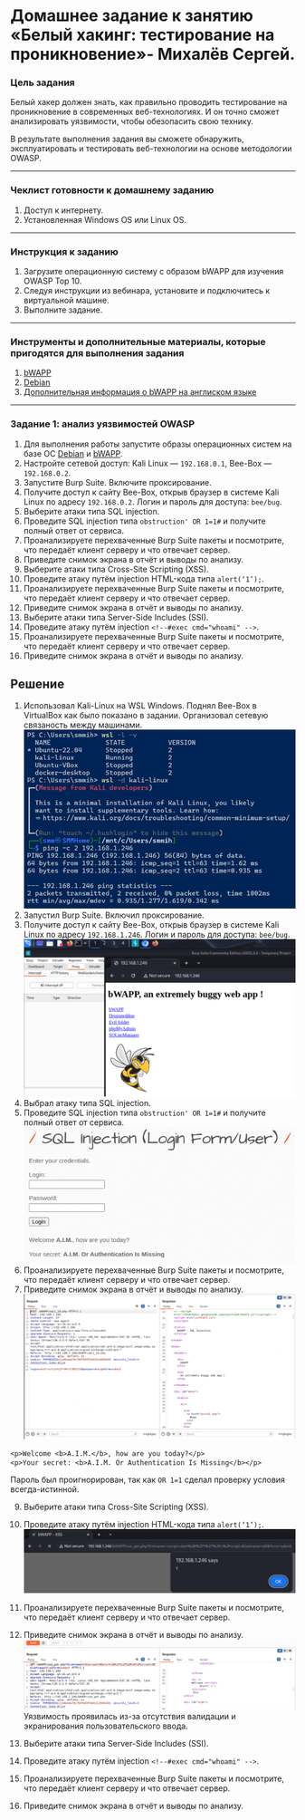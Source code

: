 # Домашнее задание к занятию «Белый хакинг: тестирование на проникновение»- Михалёв Сергей.

### Цель задания

Белый хакер должен знать, как правильно проводить тестирование на проникновение в современных веб-технологиях. И он точно сможет анализировать уязвимости, чтобы обезопасить свою технику.

В результате выполнения задания вы сможете обнаружить, эксплуатировать и тестировать веб-технологии на основе методологии OWASP.

------

### Чеклист готовности к домашнему заданию

1. Доступ к интернету.
2. Установленная Windows OS или Linux OS.

------

### Инструкция к заданию

1. Загрузите операционную систему с образом bWAPP для изучения OWASP Top 10.
2. Следуя инструкции из вебинара, установите и подключитесь к виртуальной машине.
3. Выполните задание.

------

### Инструменты и дополнительные материалы, которые пригодятся для выполнения задания

1. [bWAPP](http://www.itsecgames.com/download.htm)
2. [Debian](https://www.kali.org/get-kali/#kali-virtual-machines)
3. [Дополнительная информация о bWAPP на англиском языке](http://itsecgames.blogspot.com)

------

### Задание 1: анализ уязвимостей OWASP

1. Для выполнения работы запустите образы операционных систем на базе ОС [Debian](https://www.kali.org/get-kali/#kali-virtual-machines) и [bWAPP](http://www.itsecgames.com/download.htm).
2. Настройте сетевой доступ: Kali Linux — `192.168.0.1`, Bee-Box — `192.168.0.2`.
3. Запустите Burp Suite. Включите проксирование.
4. Получите доступ к сайту Bee-Box, открыв браузер в системе Kali Linux по адресу `192.168.0.2`. Логин и пароль для доступа: `bee/bug`. 
5. Выберите атаки типа SQL injection.
6. Проведите SQL injection типа `obstruction' OR 1=1#` и получите полный ответ от сервиса.
7. Проанализируете перехваченные Burp Suite пакеты и посмотрите, что передаёт клиент серверу и что отвечает сервер. 
8. Приведите снимок экрана в отчёт и выводы по анализу.  
9. Выберите атаки типа Cross-Site Scripting (XSS).
10. Проведите атаку путём injection HTML-кода типа `alert(‘1’);`.
11. Проанализируете перехваченные Burp Suite пакеты и посмотрите, что передаёт клиент серверу и что отвечает сервер. 
12. Приведите снимок экрана в отчёт и выводы по анализу.  
13. Выберите атаки типа Server-Side Includes (SSI).
14. Проведите атаку путём injection `<!--#exec cmd="whoami" -->`.
15. Проанализируете перехваченные Burp Suite пакеты и посмотрите, что передаёт клиент серверу и что отвечает сервер. 
16. Приведите снимок экрана в отчёт и выводы по анализу.  


## Решение

1. Использовал Kali-Linux на WSL Windows. Поднял Bee-Box в VirtualBox как было показано в задании. Организовал сетевую связаность между машинами.
![ping](img/Task-01.png)
2. Запустил Burp Suite. Включил проксирование.
4. Получите доступ к сайту Bee-Box, открыв браузер в системе Kali Linux по адресу `192.168.1.246`. Логин и пароль для доступа: `bee/bug`. 
![Burp Suite](img/Task-02.png)
5. Выбрал атаку типа SQL injection.
6. Проведите SQL injection типа `obstruction' OR 1=1#` и получите полный ответ от сервиса.
![SQL injection huck](img/Task-06-01.png)
7. Проанализируете перехваченные Burp Suite пакеты и посмотрите, что передаёт клиент серверу и что отвечает сервер. 
8. Приведите снимок экрана в отчёт и выводы по анализу. 
![repeater output](img/Task-06-02.png) 
```
<p>Welcome <b>A.I.M.</b>, how are you today?</p>
<p>Your secret: <b>A.I.M. Or Authentication Is Missing</b></p>
```
Пароль был проигнорирован, так как `OR 1=1` сделал проверку условия всегда-истинной.

9. Выберите атаки типа Cross-Site Scripting (XSS).
10. Проведите атаку путём injection HTML-кода типа `alert(‘1’);`.
![xss](img/Task-09-01.png)
11. Проанализируете перехваченные Burp Suite пакеты и посмотрите, что передаёт клиент серверу и что отвечает сервер. 
12. Приведите снимок экрана в отчёт и выводы по анализу.  
![repeater output](img/Task-09-02.png)
Уязвимость проявилась из-за отсутствия валидации и экранирования пользовательского ввода.

13. Выберите атаки типа Server-Side Includes (SSI).
14. Проведите атаку путём injection `<!--#exec cmd="whoami" -->`.
15. Проанализируете перехваченные Burp Suite пакеты и посмотрите, что передаёт клиент серверу и что отвечает сервер. 
16. Приведите снимок экрана в отчёт и выводы по анализу.  
